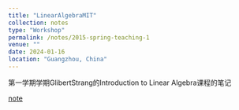 ```yaml
---
title: "LinearAlgebraMIT"
collection: notes
type: "Workshop"
permalink: /notes/2015-spring-teaching-1
venue: ""
date: 2024-01-16
location: "Guangzhou, China"
---
```


第一学期学期GlibertStrang的Introduction to Linear Algebra课程的笔记

[note](../assets/LinearAlgebraMIT.pdf)
